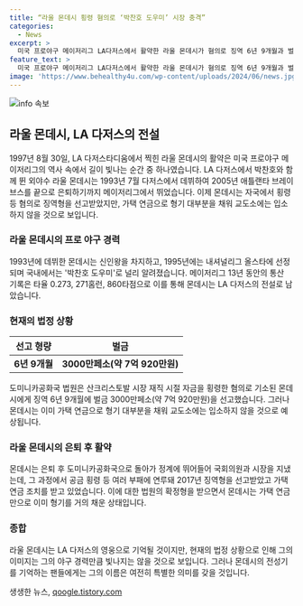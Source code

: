 ```yaml
---
title: “라울 몬데시 횡령 혐의로 ‘박찬호 도우미’ 시장 충격”
categories:
  - News
excerpt: >
  미국 프로야구 메이저리그 LA다저스에서 활약한 라울 몬데시가 혐의로 징역 6년 9개월과 벌금을 선고받았지만, 가택 연금 조치를 받아 교도소에는 입소하지 않을 전망이다. 몬데시는 1993년 다저스에서 데뷔하여 국내에서는 박찬호 도우미로 유명했으며, 현역 은퇴 후 도미니카공화국에서 정계에 진출한 바 있었다. 현재 몬데시는 가택 연금만으로 형기를 대부분 채운 상태이며, 이에 관련하여 LA타임스 등에서는 그의 자유 상태를 보도하고 있다.
feature_text: >
  미국 프로야구 메이저리그 LA다저스에서 활약한 라울 몬데시가 혐의로 징역 6년 9개월과 벌금을 선고받았지만, 가택 연금 조치를 받아 교도소에는 입소하지 않을 전망이다. 몬데시는 1993년 다저스에서 데뷔하여 국내에서는 박찬호 도우미로 유명했으며, 현역 은퇴 후 도미니카공화국에서 정계에 진출한 바 있었다. 현재 몬데시는 가택 연금만으로 형기를 대부분 채운 상태이며, 이에 관련하여 LA타임스 등에서는 그의 자유 상태를 보도하고 있다.
image: 'https://www.behealthy4u.com/wp-content/uploads/2024/06/news.jpg'
---
```


<p><img src="https://www.behealthy4u.com/wp-content/uploads/2024/06/news.jpg" alt="info 속보" /></p>

<h2 data-ke-size="size26">라울 몬데시, LA 다저스의 전설</h2>

<p data-ke-size="size16">1997년 8월 30일, LA 다저스타디움에서 찍힌 라울 몬데시의 활약은 미국 프로야구 메이저리그의 역사 속에서 길이 빛나는 순간 중 하나였습니다. LA 다저스에서 박찬호와 함께 뛴 외야수 라울 몬데시는 1993년 7월 다저스에서 데뷔하여 2005년 애틀랜타 브레이브스를 끝으로 은퇴하기까지 메이저리그에서 뛰었습니다. 이제 몬데시는 자국에서 횡령 등 혐의로 징역형을 선고받았지만, 가택 연금으로 형기 대부분을 채워 교도소에는 입소하지 않을 것으로 보입니다.</p>

<h3 data-ke-size="size24">라울 몬데시의 프로 야구 경력</h3>

<p data-ke-size="size16">1993년에 데뷔한 몬데시는 신인왕을 차지하고, 1995년에는 내셔널리그 올스타에 선정되며 국내에서는 '박찬호 도우미'로 널리 알려졌습니다. 메이저리그 13년 동안의 통산 기록은 타율 0.273, 271홈런, 860타점으로 이를 통해 몬데시는 LA 다저스의 전설로 남았습니다.</p>

<h3 data-ke-size="size24">현재의 법정 상황</h3>

<table>
    <thead>
        <tr>
            <th><b>선고 형량</b></th>
            <th><b>벌금</b></th>
        </tr>
    </thead>
    <tbody>
        <tr>
            <td style="text-align: center; height: 17px;"><b>6년 9개월</b></td>
            <td style="text-align: center; height: 17px;"><b>3000만페소(약 7억 920만원)</b></td>
        </tr>
    </tbody>
</table>

<p data-ke-size="size16">도미니카공화국 법원은 산크리스토발 시장 재직 시절 자금을 횡령한 혐의로 기소된 몬데시에게 징역 6년 9개월에 벌금 3000만페소(약 7억 920만원)을 선고했습니다. 그러나 몬데시는 이미 가택 연금으로 형기 대부분을 채워 교도소에는 입소하지 않을 것으로 예상됩니다.</p>

<h3 data-ke-size="size24">라울 몬데시의 은퇴 후 활약</h3>

<p data-ke-size="size16">몬데시는 은퇴 후 도미니카공화국으로 돌아가 정계에 뛰어들어 국회의원과 시장을 지냈는데, 그 과정에서 공금 횡령 등 여러 부패에 연루돼 2017년 징역형을 선고받았고 가택 연금 조치를 받고 있었습니다. 이에 대한 법원의 확정형을 받으면서 몬데시는 가택 연금만으로 이미 형기를 거의 채운 상태입니다.</p>

<h3 data-ke-size="size24">종합</h3>

<p data-ke-size="size16">라울 몬데시는 LA 다저스의 영웅으로 기억될 것이지만, 현재의 법정 상황으로 인해 그의 이미지는 그의 야구 경력만큼 빛나지는 않을 것으로 보입니다. 그러나 몬데시의 전성기를 기억하는 팬들에게는 그의 이름은 여전히 특별한 의미를 갖을 것입니다.</p>
생생한 뉴스, <a href="https://qoogle.tistory.com" rel="dofollow">qoogle.tistory.com</a>


